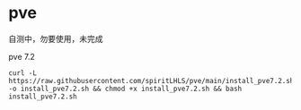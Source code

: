 # pve

自测中，勿要使用，未完成

pve 7.2

```
curl -L https://raw.githubusercontent.com/spiritLHLS/pve/main/install_pve7.2.sh -o install_pve7.2.sh && chmod +x install_pve7.2.sh && bash install_pve7.2.sh
```
